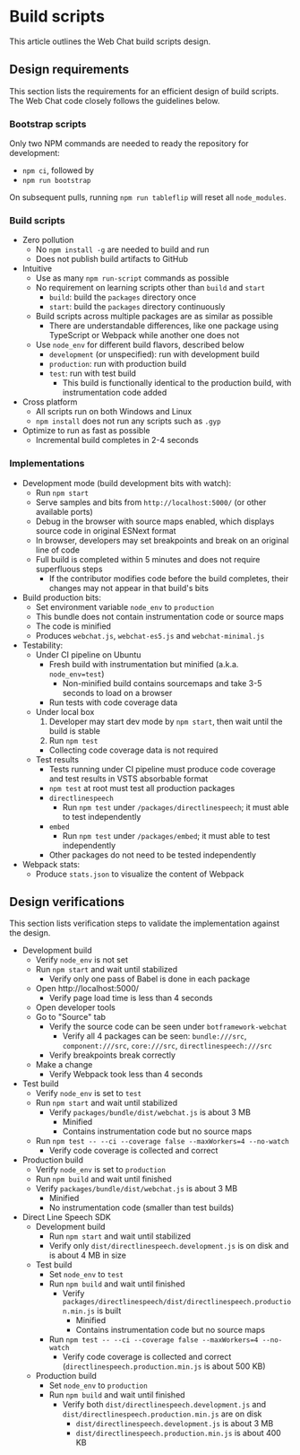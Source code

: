 # Build scripts

This article outlines the Web Chat build scripts design.

## Design requirements

This section lists the requirements for an efficient design of build scripts. The Web Chat code closely follows the guidelines below.

### Bootstrap scripts

Only two NPM commands are needed to ready the repository for development:

-  `npm ci`, followed by
-  `npm run bootstrap`

On subsequent pulls, running `npm run tableflip` will reset all `node_modules`.

### Build scripts

-  Zero pollution
   -  No `npm install -g` are needed to build and run
   -  Does not publish build artifacts to GitHub
-  Intuitive
   -  Use as many `npm run-script` commands as possible
   -  No requirement on learning scripts other than `build` and `start`
      -  `build`: build the `packages` directory once
      -  `start`: build the `packages` directory continuously
   -  Build scripts across multiple packages are as similar as possible
      -  There are understandable differences, like one package using TypeScript or Webpack while another one does not
   -  Use `node_env` for different build flavors, described below
      -  `development` (or unspecified): run with development build
      -  `production`: run with production build
      -  `test`: run with test build
         -  This build is functionally identical to the production build, with instrumentation code added
-  Cross platform
   -  All scripts run on both Windows and Linux
   -  `npm install` does not run any scripts such as `.gyp`
-  Optimize to run as fast as possible
   -  Incremental build completes in 2-4 seconds

### Implementations

-  Development mode (build development bits with watch):
   -  Run `npm start`
   -  Serve samples and bits from `http://localhost:5000/` (or other available ports)
   -  Debug in the browser with source maps enabled, which displays source code in original ESNext format
   -  In browser, developers may set breakpoints and break on an original line of code
   -  Full build is completed within 5 minutes and does not require superfluous steps
      -  If the contributor modifies code before the build completes, their changes may not appear in that build's bits
-  Build production bits:
   -  Set environment variable `node_env` to `production`
   -  This bundle does not contain instrumentation code or source maps
   -  The code is minified
   -  Produces `webchat.js`, `webchat-es5.js` and `webchat-minimal.js`
-  Testability:
   -  Under CI pipeline on Ubuntu
      -  Fresh build with instrumentation but minified (a.k.a. `node_env=test`)
         -  Non-minified build contains sourcemaps and take 3-5 seconds to load on a browser
      -  Run tests with code coverage data
   -  Under local box
      1. Developer may start dev mode by `npm start`, then wait until the build is stable
      1. Run `npm test`
      -  Collecting code coverage data is not required
   -  Test results
      -  Tests running under CI pipeline must produce code coverage and test results in VSTS absorbable format
      -  `npm test` at root must test all production packages
      -  `directlinespeech`
         -  Run `npm test` under `/packages/directlinespeech`; it must able to test independently
      -  `embed`
         -  Run `npm test` under `/packages/embed`; it must able to test independently
      -  Other packages do not need to be tested independently
-  Webpack stats:
   -  Produce `stats.json` to visualize the content of Webpack

## Design verifications

This section lists verification steps to validate the implementation against the design.

-  Development build
   -  Verify `node_env` is not set
   -  Run `npm start` and wait until stabilized
      -  Verify only one pass of Babel is done in each package
   -  Open http://localhost:5000/
      -  Verify page load time is less than 4 seconds
   -  Open developer tools
   -  Go to "Source" tab
      -  Verify the source code can be seen under `botframework-webchat`
         -  Verify all 4 packages can be seen: `bundle:///src`, `component:///src`, `core:///src`, `directlinespeech:///src`
      -  Verify breakpoints break correctly
   -  Make a change
      -  Verify Webpack took less than 4 seconds
-  Test build
   -  Verify `node_env` is set to `test`
   -  Run `npm start` and wait until stabilized
      -  Verify `packages/bundle/dist/webchat.js` is about 3 MB
         -  Minified
         -  Contains instrumentation code but no source maps
   -  Run `npm test -- --ci --coverage false --maxWorkers=4 --no-watch`
      -  Verify code coverage is collected and correct
-  Production build
   -  Verify `node_env` is set to `production`
   -  Run `npm build` and wait until finished
   -  Verify `packages/bundle/dist/webchat.js` is about 3 MB
      -  Minified
      -  No instrumentation code (smaller than test builds)
-  Direct Line Speech SDK
   -  Development build
      -  Run `npm start` and wait until stabilized
      -  Verify only `dist/directlinespeech.development.js` is on disk and is about 4 MB in size
   -  Test build
      -  Set `node_env` to `test`
      -  Run `npm build` and wait until finished
         -  Verify `packages/directlinespeech/dist/directlinespeech.production.min.js` is built
            -  Minified
            -  Contains instrumentation code but no source maps
      -  Run `npm test -- --ci --coverage false --maxWorkers=4 --no-watch`
         -  Verify code coverage is collected and correct (`directlinespeech.production.min.js` is about 500 KB)
   -  Production build
      -  Set `node_env` to `production`
      -  Run `npm build` and wait until finished
         -  Verify both `dist/directlinespeech.development.js` and `dist/directlinespeech.production.min.js` are on disk
            -  `dist/directlinespeech.development.js` is about 3 MB
            -  `dist/directlinespeech.production.min.js` is about 400 KB
